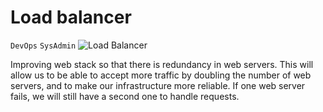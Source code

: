 # Load balancer
`DevOps` `SysAdmin`
![Load Balancer](https://s3.amazonaws.com/intranet-projects-files/holbertonschool-sysadmin_devops/275/qfdked8.png)

<p>Improving web stack so that there is redundancy in web servers. This will allow us to be able to accept more traffic by doubling the number of web servers, and to make our infrastructure more reliable. If one web server fails, we will still have a second one to handle requests.</p>
